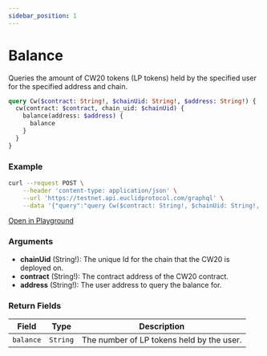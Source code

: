 ```yaml
---
sidebar_position: 1
---
```


# Balance

Queries the amount of CW20 tokens (LP tokens) held by the specified user for the specified address and chain.

```graphql
query Cw($contract: String!, $chainUid: String!, $address: String!) {
  cw(contract: $contract, chain_uid: $chainUid) {
    balance(address: $address) {
      balance
    }
  }
}
```

### Example

```bash
curl --request POST \
    --header 'content-type: application/json' \
    --url 'https://testnet.api.euclidprotocol.com/graphql' \
    --data '{"query":"query Cw($contract: String!, $chainUid: String!, $address: String!) {\n  cw(contract: $contract, chain_uid: $chainUid) {\n    balance(address: $address) {\n      balance\n    }\n  }\n}","variables":{"chainUid":"stargaze","contract":"stars153umqx0alxjpckcrdkl06z5ysft6w5fjs5ydhtduu2jak4fzut9sx2wsu0","address":"stars14hcxlnwlqtq75ttaxf674vk6mafspg8xj0h7fj"}}'
```
[Open in Playground](https://testnet.api.euclidprotocol.com/?explorerURLState=N4IgJg9gxgrgtgUwHYBcQC4QEcYIE4CeABAMIDuAFACRQSp4CGUK6RAyingJZIDmAhABoiNABYMeAVS5hWHbnyEiGYMHgQBnDXM48BASiLAAOkiJEolWvSYsR1zreFRxPAPowZrMRKTSwhiZm5kQARgwANgxIUAgUKmqa2sqq6lqBpiEh4VExCJkhAL4FxUiFIIIgAG4M3AyhEZoYIEHmxiAuvv7trO0aKLW8DABe%2BRUF7Q6MzD1EfQN4GgCMAKwAzPBYAB4ADJFbAFYADlAA1lB4YKcROwBswysEGgBmKLdkK88HGo9goihgGAwABMBwYpwALM9hjAUABODRbYFkDQwHbtQQTEAJNIaWbzWrLCGiKBbCJIMgRLAoLAAdhWKAGW2et1pEKqp1ucAYzw0R14AA5DjtRLSvhjTOVCkA)

### Arguments

- **chainUid** (String!): The unique Id for the chain that the CW20 is deployed on. 
- **contract** (String!): The contract address of the CW20 contract.
- **address**  (String!): The user address to query the balance for.


### Return Fields

| **Field**         | **Type**   | **Description**                                     |
|---------------|--------|-------------------------------------------------|
| `balance`   | `String`    | The number of LP tokens held by the user.    |
